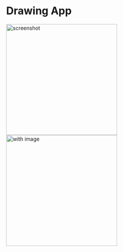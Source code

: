 # Drawing App

<img src='https://i.imgur.com/nAjSoM2.png' width='300px' title='screenshot' />

<img src='https://i.imgur.com/rb6WD2c.png' width='300px' title='with image' />
 
